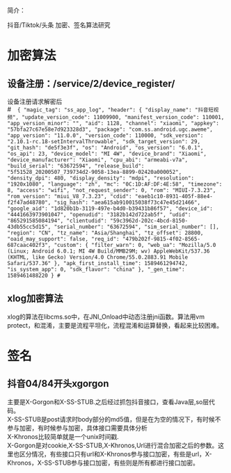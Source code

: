 简介：

抖音/Tiktok/头条 加密、签名算法研究

# 加密算法
## 设备注册：/service/2/device_register/
设备注册请求解密后  
#``` 
{
    "magic_tag": "ss_app_log",
    "header": {
        "display_name": "抖音短视频",
        "update_version_code": 11009900,
        "manifest_version_code": 110001,
        "app_version_minor": "",
        "aid": 1128,
        "channel": "xiaomi",
        "appkey": "57bfa27c67e58e7d923328d3",
        "package": "com.ss.android.ugc.aweme",
        "app_version": "11.0.0",
        "version_code": 110000,
        "sdk_version": "2.10.1-rc.18-setIntervalThrowable",
        "sdk_target_version": 29,
        "git_hash": "de5f3e3f",
        "os": "Android",
        "os_version": "6.0.1",
        "os_api": 23,
        "device_model": "MI 4W",
        "device_brand": "Xiaomi",
        "device_manufacturer": "Xiaomi",
        "cpu_abi": "armeabi-v7a",
        "build_serial": "63672594",
        "release_build": "5f51528_20200507_739734d2-9058-13ea-8899-02420a000052",
        "density_dpi": 480,
        "display_density": "mdpi",
        "resolution": "1920x1080",
        "language": "zh",
        "mc": "0C:1D:AF:DF:4E:58",
        "timezone": 8,
        "access": "wifi",
        "not_request_sender": 0,
        "rom": "MIUI-7.3.23",
        "rom_version": "miui_V8_7.3.23",
        "cdid": "eaeb1c10-8931-405f-88e4-f2f47ad48780",
        "sig_hash": "aea615ab910015038f73c47e45d21466",
        "google_aid": "1d820b1b-3119-497e-b4d0-b39431b86f57",
        "device_id": "4441663973901047",
        "openudid": "3182b142d722ab5f",
        "udid": "865291585084194",
        "clientudid": "59c3962d-202c-4bcd-8150-43db55cc5d15",
        "serial_number": "63672594",
        "sim_serial_number": [],
        "region": "CN",
        "tz_name": "Asia/Shanghai",
        "tz_offset": 28800,
        "oaid_may_support": false,
        "req_id": "479b202f-9815-4f02-8565-687caac402f3",
        "custom": {
            "filter_warn": 0,
            "web_ua": "Mozilla/5.0 (Linux; Android 6.0.1; MI 4W Build/MMB29M; wv) AppleWebKit/537.36 (KHTML, like Gecko) Version/4.0 Chrome/55.0.2883.91 Mobile Safari/537.36"
        },
        "apk_first_install_time": 1589461294742,
        "is_system_app": 0,
        "sdk_flavor": "china"
    },
    "_gen_time": 1589461488220
}
#```   
## xlog加密算法
xlog的算法在libcms.so中，在JNI_Onload中动态注册jni函数。算法用vm protect，和混淆，主要是流程平坦化，流程混淆和运算替换，看起来比较困难。


# 签名
## 抖音04/84开头xgorgon
主要是X-Gorgon和X-SS-STUB.之后经过抓包抖音接口，查看Java层,so层代码。  
X-SS-STUB是post请求时body部分的md5值，但是在为空的情况下，有时候不参与加密，有时候参与加密，具体接口需要具体分析  
X-Khronos比较简单就是一个unix时间戳.  
X-Gorgon是对cookie,X-SS-STUB,X-Khronos,Url进行混合加密之后的参数。这里也区分情况，有些接口只有url和X-Khronos参与接口加密，有些是url，X-Khronos，X-SS-STUB参与接口加密，有些则是所有都进行接口加密。
